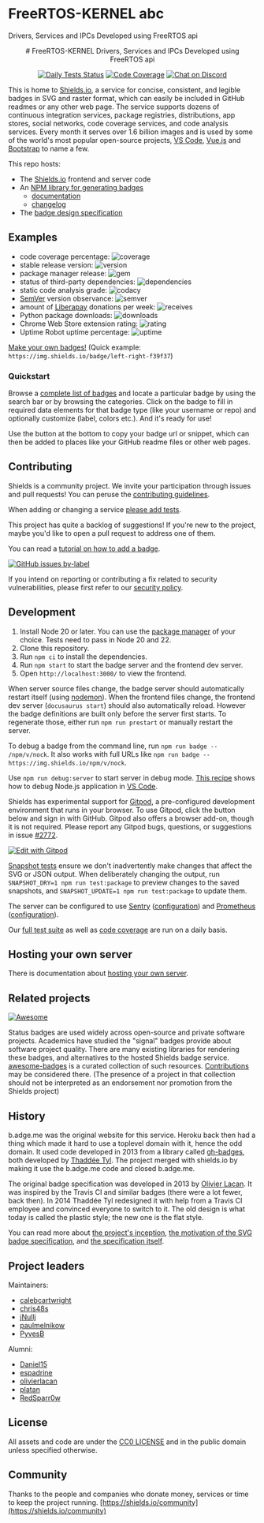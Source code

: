 # FreeRTOS-KERNEL abc
Drivers, Services and IPCs Developed using FreeRTOS api

<p align="center">
# FreeRTOS-KERNEL
Drivers, Services and IPCs Developed using FreeRTOS api
</p>
<p align="center">
    <a href="https://github.com/badges/shields/actions/workflows/daily-tests.yml">
        <img src="https://img.shields.io/github/actions/workflow/status/badges/shields/daily-tests.yml?label=daily%20tests"
            alt="Daily Tests Status"></a>
    <a href="https://coveralls.io/github/badges/shields">
        <img src="https://img.shields.io/coveralls/github/badges/shields"
            alt="Code Coverage"></a>
    <a href="https://discord.gg/HjJCwm5">
        <img src="https://img.shields.io/discord/308323056592486420?logo=discord&logoColor=white"
            alt="Chat on Discord"></a>
</p>

This is home to [Shields.io][shields.io], a service for concise, consistent,
and legible badges in SVG and raster format, which can easily be included in
GitHub readmes or any other web page. The service supports dozens of
continuous integration services, package registries, distributions, app
stores, social networks, code coverage services, and code analysis services.
Every month it serves over 1.6 billion images and is used by some of the
world's most popular open-source projects, [VS Code][vscode], [Vue.js][vue]
and [Bootstrap][bootstrap] to name a few.

[vscode]: https://github.com/Microsoft/vscode
[vue]: https://github.com/vuejs/vue
[bootstrap]: https://github.com/twbs/bootstrap

This repo hosts:

- The [Shields.io][shields.io] frontend and server code
- An [NPM library for generating badges][badge-maker]
  - [documentation][badge-maker-docs]
  - [changelog][badge-maker-changelog]
- The [badge design specification][badge-spec]

[shields.io]: https://shields.io/
[badge-maker]: https://www.npmjs.com/package/badge-maker
[badge-spec]: https://github.com/badges/shields/tree/master/spec
[badge-maker-docs]: https://github.com/badges/shields/tree/master/badge-maker/README.md
[badge-maker-changelog]: https://github.com/badges/shields/tree/master/badge-maker/CHANGELOG.md

## Examples

- code coverage percentage: ![coverage](https://img.shields.io/badge/coverage-80%25-yellowgreen)
- stable release version: ![version](https://img.shields.io/badge/version-1.2.3-blue)
- package manager release: ![gem](https://img.shields.io/badge/gem-2.2.0-blue)
- status of third-party dependencies: ![dependencies](https://img.shields.io/badge/dependencies-out%20of%20date-orange)
- static code analysis grade: ![codacy](https://img.shields.io/badge/codacy-B-green)
- [SemVer](https://semver.org/) version observance: ![semver](https://img.shields.io/badge/semver-2.0.0-blue)
- amount of [Liberapay](https://liberapay.com/) donations per week: ![receives](https://img.shields.io/badge/receives-2.00%20USD%2Fweek-yellow)
- Python package downloads: ![downloads](https://img.shields.io/badge/downloads-13k%2Fmonth-brightgreen)
- Chrome Web Store extension rating: ![rating](https://img.shields.io/badge/rating-★★★★☆-brightgreen)
- Uptime Robot uptime percentage: ![uptime](https://img.shields.io/badge/uptime-100%25-brightgreen)

[Make your own badges!][custom badges]
(Quick example: `https://img.shields.io/badge/left-right-f39f37`)

[custom badges]: https://img.shields.io/badges/static-badge

### Quickstart

Browse a [complete list of badges][shields.io] and locate a particular badge by using the search bar or by browsing the categories. Click on the badge to fill in required data elements for that badge type (like your username or repo) and optionally customize (label, colors etc.). And it's ready for use!

Use the button at the bottom to copy your badge url or snippet, which can then be added to places like your GitHub readme files or other web pages.

## Contributing

Shields is a community project. We invite your participation through issues
and pull requests! You can peruse the [contributing guidelines][contributing].

When adding or changing a service [please add tests][service-tests].

This project has quite a backlog of suggestions! If you're new to the project,
maybe you'd like to open a pull request to address one of them.

You can read a [tutorial on how to add a badge][tutorial].

[![GitHub issues by-label](https://img.shields.io/github/issues/badges/shields/good%20first%20issue)](https://github.com/badges/shields/issues?q=is%3Aissue+is%3Aopen+label%3A%22good+first+issue%22)

If you intend on reporting or contributing a fix related to security vulnerabilities, please first refer to our [security policy][security].

[service-tests]: https://github.com/badges/shields/blob/master/doc/service-tests.md
[tutorial]: https://github.com/badges/shields/blob/master/doc/TUTORIAL.md
[contributing]: https://github.com/badges/shields/blob/master/CONTRIBUTING.md
[security]: https://github.com/badges/shields/blob/master/SECURITY.md

## Development

1. Install Node 20 or later. You can use the [package manager][] of your choice.
   Tests need to pass in Node 20 and 22.
2. Clone this repository.
3. Run `npm ci` to install the dependencies.
4. Run `npm start` to start the badge server and the frontend dev server.
5. Open `http://localhost:3000/` to view the frontend.

When server source files change, the badge server should automatically restart
itself (using [nodemon][]). When the frontend files change, the frontend dev
server (`docusaurus start`) should also automatically reload. However the badge
definitions are built only before the server first starts. To regenerate those,
either run `npm run prestart` or manually restart the server.

To debug a badge from the command line, run `npm run badge -- /npm/v/nock`.
It also works with full URLs like
`npm run badge -- https://img.shields.io/npm/v/nock`.

Use `npm run debug:server` to start server in debug mode.
[This recipe][nodemon debug] shows how to debug Node.js application in [VS Code][].

Shields has experimental support for [Gitpod][gitpod], a pre-configured development
environment that runs in your browser. To use Gitpod, click the button below and
sign in with GitHub. Gitpod also offers a browser add-on, though it is not required.
Please report any Gitpod bugs, questions, or suggestions in issue
[#2772](https://github.com/badges/shields/issues/2772).

[![Edit with Gitpod](https://gitpod.io/button/open-in-gitpod.svg)](https://gitpod.io/#https://github.com/badges/shields)

[Snapshot tests][] ensure we don't inadvertently make changes that affect the
SVG or JSON output. When deliberately changing the output, run
`SNAPSHOT_DRY=1 npm run test:package` to preview changes to the saved
snapshots, and `SNAPSHOT_UPDATE=1 npm run test:package` to update them.

The server can be configured to use [Sentry][] ([configuration][sentry configuration]) and [Prometheus][] ([configuration][prometheus configuration]).

Our [full test suite][full test suite] as well as [code coverage][code coverage] are run on a daily basis.

[package manager]: https://nodejs.org/en/download/package-manager/
[gitpod]: https://www.gitpod.io/
[snapshot tests]: https://glebbahmutov.com/blog/snapshot-testing/
[prometheus]: https://prometheus.io/
[prometheus configuration]: https://github.com/badges/shields/blob/master/doc/self-hosting.md#prometheus
[sentry]: https://sentry.io/
[sentry configuration]: https://github.com/badges/shields/blob/master/doc/self-hosting.md#sentry
[nodemon]: https://nodemon.io/
[nodemon debug]: https://github.com/Microsoft/vscode-recipes/tree/master/nodemon
[vs code]: https://code.visualstudio.com/
[full test suite]: https://github.com/badges/shields/actions/workflows/daily-tests.yml
[code coverage]: https://coveralls.io/github/badges/shields

## Hosting your own server

There is documentation about [hosting your own server][self-hosting].

[self-hosting]: https://github.com/badges/shields/blob/master/doc/self-hosting.md

## Related projects

[![Awesome](https://awesome.re/badge.svg)](https://awesome.re)

Status badges are used widely across open-source and private software projects.
Academics have studied the "signal" badges provide about software project
quality. There are many existing libraries for rendering these badges, and
alternatives to the hosted Shields badge service. [awesome-badges][] is a
curated collection of such resources.
[Contributions][contributing to awesome-badges] may be considered there.
(The presence of a project in that collection should not be interpreted as an endorsement nor promotion from the Shields project)

[awesome-badges]: https://github.com/badges/awesome-badges
[contributing to awesome-badges]: https://github.com/badges/awesome-badges/blob/main/CONTRIBUTING.md

## History

b.adge.me was the original website for this service. Heroku back then had a
thing which made it hard to use a toplevel domain with it, hence the odd
domain. It used code developed in 2013 from a library called
[gh-badges][old-gh-badges], both developed by [Thaddée Tyl][espadrine].
The project merged with shields.io by making it use the b.adge.me code
and closed b.adge.me.

The original badge specification was developed in 2013 by
[Olivier Lacan][olivierlacan]. It was inspired by the Travis CI and similar
badges (there were a lot fewer, back then). In 2014 Thaddée Tyl redesigned
it with help from a Travis CI employee and convinced everyone to switch to
it. The old design is what today is called the plastic style; the new one
is the flat style.

You can read more about [the project's inception][thread],
[the motivation of the SVG badge specification][motivation], and
[the specification itself][spec].

[olivierlacan]: https://github.com/olivierlacan
[espadrine]: https://github.com/espadrine
[old-gh-badges]: https://github.com/badges/gh-badges
[motivation]: https://github.com/badges/shields/blob/master/spec/motivation.md
[spec]: https://github.com/badges/shields/blob/master/spec/SPECIFICATION.md
[thread]: https://github.com/h5bp/lazyweb-requests/issues/150

## Project leaders

Maintainers:

- [calebcartwright](https://github.com/calebcartwright)
- [chris48s](https://github.com/chris48s)
- [jNullj](https://github.com/jnullj)
- [paulmelnikow](https://github.com/paulmelnikow)
- [PyvesB](https://github.com/PyvesB)

Alumni:

- [Daniel15](https://github.com/Daniel15)
- [espadrine](https://github.com/espadrine)
- [olivierlacan](https://github.com/olivierlacan)
- [platan](https://github.com/platan)
- [RedSparr0w](https://github.com/RedSparr0w)

## License

All assets and code are under the [CC0 LICENSE](LICENSE) and in the public
domain unless specified otherwise.

## Community

Thanks to the people and companies who donate money, services or time to keep the project running. [https://shields.io/community](https://shields.io/community)
